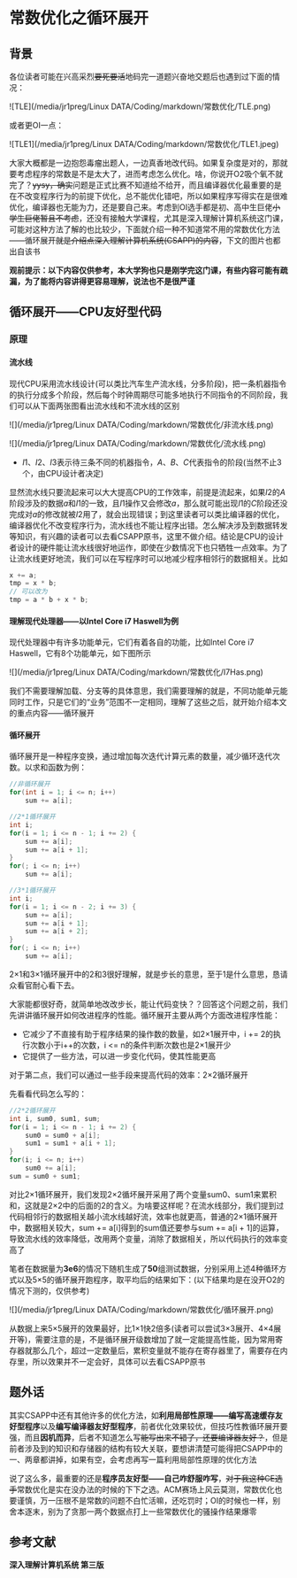 # 常数优化之循环展开

## 背景

各位读者可能在兴高采烈~~要死要活~~地码完一道题兴奋地交题后也遇到过下面的情况：

![TLE](/media/jr1preg/Linux DATA/Coding/markdown/常数优化/TLE.png)

或者更OI一点：

![TLE1](/media/jr1preg/Linux DATA/Coding/markdown/常数优化/TLE1.jpeg)

大家大概都是一边抱怨毒瘤出题人，一边真香地改代码。如果复杂度是对的，那就要考虑程序的常数是不是太大了，进而考虑怎么优化。啥，你说开O2吸个氧不就完了？~~yysy，确实~~问题是正式比赛不知道给不给开，而且编译器优化最重要的是在不改变程序行为的前提下优化，总不能优化错吧，所以如果程序写得实在是很难优化，编译器也无能为力，还是要自己来。考虑到OI选手都是初、高中生巨佬~~小学生巨佬暂且不考虑~~，还没有接触大学课程，尤其是深入理解计算机系统这门课，可能对这种方法了解的也比较少，下面就介绍一种不知道常不用的常数优化方法——循环展开~~就是介绍点深入理解计算机系统(CSAPP)的内容~~，下文的图片也都出自该书

**观前提示：以下内容仅供参考，本大学狗也只是刚学完这门课，有些内容可能有疏漏，为了能将内容讲得更容易理解，说法也不是很严谨**

## 循环展开——CPU友好型代码

### 原理

#### 流水线

现代CPU采用流水线设计(可以类比汽车生产流水线，分多阶段)，把一条机器指令的执行分成多个阶段，然后每个时钟周期尽可能多地执行不同指令的不同阶段，我们可以从下面两张图看出流水线和不流水线的区别

![](/media/jr1preg/Linux DATA/Coding/markdown/常数优化/非流水线.png)

![](/media/jr1preg/Linux DATA/Coding/markdown/常数优化/流水线.png)

- $I1、I2、I3$表示待三条不同的机器指令，$A、B、C$代表指令的阶段(当然不止3个，由CPU设计者决定)

显然流水线只要流起来可以大大提高CPU的工作效率，前提是流起来，如果$I2$的$A$阶段涉及的数据$a$和$I1$的一致，且$I1$操作又会修改$a$，那么就可能出现$I1$的$C$阶段还没完成对$a$的修改就被$I2$用了，就会出现错误；到这里读者可以类比编译器的优化，编译器优化不改变程序行为，流水线也不能让程序出错。怎么解决涉及到数据转发等知识，有兴趣的读者可以去看CSAPP原书，这里不做介绍。结论是CPU的设计者设计的硬件能让流水线很好地运作，即使在少数情况下也只牺牲一点效率。为了让流水线更好地流，我们可以在写程序时可以地减少程序相邻行的数据相关。比如

```cpp
x += a;
tmp = x * b;
// 可以改为
tmp = a * b + x * b;
```

#### 理解现代处理器——以Intel Core i7 Haswell为例

现代处理器中有许多功能单元，它们有着各自的功能，比如Intel Core i7 Haswell，它有8个功能单元，如下图所示

![](/media/jr1preg/Linux DATA/Coding/markdown/常数优化/I7Has.png)

我们不需要理解加载、分支等的具体意思，我们需要理解的就是，不同功能单元能同时工作，只是它们的“业务”范围不一定相同，理解了这些之后，就开始介绍本文的重点内容——循环展开

#### 循环展开

循环展开是一种程序变换，通过增加每次迭代计算元素的数量，减少循环迭代次数。以求和函数为例：

```cpp
//非循环展开
for(int i = 1; i <= n; i++)
    sum += a[i];

//2*1循环展开
int i;
for(i = 1; i <= n - 1; i += 2) {
    sum += a[i];
    sum += a[i + 1];
}
for(; i <= n; i++)
	sum += a[i];

//3*1循环展开
int i;
for(i = 1; i <= n - 2; i += 3) {
    sum += a[i];
    sum += a[i + 1];
    sum += a[i + 2];
}
for(; i <= n; i++)
	sum += a[i];

```

2×1和3×1循环展开中的2和3很好理解，就是步长的意思，至于1是什么意思，恳请众看官耐心看下去。

大家能都很好奇，就简单地改改步长，能让代码变快？？回答这个问题之前，我们先讲讲循环展开如何改进程序的性能。循环展开主要从两个方面改进程序性能：

- 它减少了不直接有助于程序结果的操作数的数量，如2×1展开中，i += 2的执行次数小于i++的次数，i <= n的条件判断次数也是2×1展开少
- 它提供了一些方法，可以进一步变化代码，使其性能更高

对于第二点，我们可以通过一些手段来提高代码的效率：2×2循环展开

先看看代码怎么写的：

```cpp
//2*2循环展开
int i, sum0, sum1, sum;
for(i = 1; i <= n - 1; i += 2) {
    sum0 = sum0 + a[i];
    sum1 = sum1 + a[i + 1];
}
for(i; i <= n; i++)
    sum0 += a[i];
sum = sum0 + sum1;
```

对比2×1循环展开，我们发现2×2循坏展开采用了两个变量sum0、sum1来累积和，这就是2×2中的后面的2的含义。为啥要这样呢？在流水线部分，我们提到过代码相邻行的数据相关越小流水线越好流，效率也就更高，普通的2×1循环展开中，数据相关较大，sum += a[i]得到的sum值还要参与sum += a[i + 1]的运算，导致流水线的效率降低，改用两个变量，消除了数据相关，所以代码执行的效率变高了

笔者在数据量为**3e6**的情况下随机生成了**50**组测试数据，分别采用上述4种循环方式以及5×5的循环展开跑程序，取平均后的结果如下：(以下结果均是在没开O2的情况下测的，仅供参考)

![](/media/jr1preg/Linux DATA/Coding/markdown/常数优化/循环展开.png)

从数据上来5×5展开的效果最好，比1×1快2倍多(读者可以尝试3×3展开、4×4展开等)，需要注意的是，不是循环展开级数增加了就一定能提高性能，因为常用寄存器就那么几个，超过一定数量后，累积变量就不能存在寄存器里了，需要存在内存里，所以效果并不一定会好，具体可以去看CSAPP原书

## 题外话

其实CSAPP中还有其他许多的优化方法，如**利用局部性原理——编写高速缓存友好型程序**以及**编写编译器友好型程序**，前者优化效果较优，但技巧性教循环展开要强，而且**因机而异**，后者不知道怎么写~~能写出来不错了，还要编译器友好？~~，但是前者涉及到的知识和存储器的结构有较大关联，要想讲清楚可能得把CSAPP中的一、两章都讲掉，如果有空，会考虑再写一篇利用局部性原理的优化方法

说了这么多，最重要的还是**程序员友好型——自己咋舒服咋写**，~~对于我这种CE选手~~常数优化是实在没办法的时候的下下之选。ACM赛场上风云莫测，常数优化也要谨慎，万一压根不是常数的问题不白忙活嘛，还吃罚时；OI的时候也一样，别舍本逐末，别为了贪那一两个数据点打上一些常数优化的骚操作结果爆零

## 参考文献

**深入理解计算机系统 第三版**